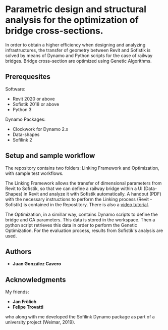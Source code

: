 # Parametric design and structural analysis for the optimization of bridge cross-sections.

In order to obtain a higher efficiency when designing and analyzing infrastructures, the transfer of geometry between Revit and Sofistik is solved by means of Dynamo and Python scripts for the case of railway bridges. Bridge cross-section are optimized using Genetic Algorithms.

## Prerequesites

Software:

* Revit 2020 or above
* Sofistik 2018 or above
* Python 3

Dynamo Packages:

* Clockwork for Dynamo 2.x
* Data-shapes
* Sofilink 2

## Setup and sample workflow

The repository contains two folders: Linking Framework and Optimization, with sample test workflows.

The Linking Framework allows the transfer of dimensional parameters from Revit to Sofistik, so that we can define a railway bridge within a UI (Data-Shapes) in Revit and analyze it with Sofistik automatically.
A handout (PDF) with the necessary instructions to perform the Linking process (Revit - Sofistik) is contained in the Repostitory.
There is also a [video tutorial](https://www.youtube.com/watch?v=T_vnRhejjgo&feature=youtu.be).

The Optimization, in a simillar way, contains Dynamo scripts to define the bridge and GA parameters. This data is stored in the workspace. Then a python script retrieves this data in order to perform the Genetic Optimization. For the evaluation process, results from Sofistik's analysis are used.

## Authors

* **Juan González Cavero**

## Acknowledgments

My friends:

* **Jan Frölich**
* **Felipe Trovatti**

who along with me developed the Sofilink Dynamo package as part of a university project (Weimar, 2019).
